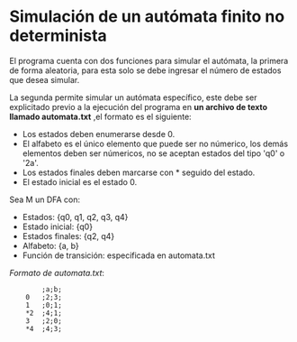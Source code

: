 # Simulación de un autómata finito no determinista

El programa cuenta con dos funciones para simular el autómata, la primera de forma aleatoria, para esta solo se debe ingresar el número de estados que desea simular.

La segunda permite simular un autómata específico, este debe ser explicitado previo a la ejecución del programa en **un archivo de texto llamado automata.txt** ,el formato es el siguiente:

- Los estados deben enumerarse desde 0.
- El alfabeto es el único elemento que puede ser no númerico, los demás elementos deben ser númericos, no se aceptan estados del tipo 'q0' o '2a'.  
- Los estados finales deben marcarse con * seguido del estado.  
- El estado inicial es el estado 0.  

Sea M un DFA con:
- Estados: {q0, q1, q2, q3, q4}  
- Estado inicial: {q0}  
- Estados finales: {q2, q4}  
- Alfabeto: {a, b}  
- Función de transición: especificada en automata.txt  

*Formato de automata.txt*:

            ;a;b;
        0   ;2;3;
        1   ;0;1;
        *2  ;4;1;
        3   ;2;0;
        *4  ;4;3;
